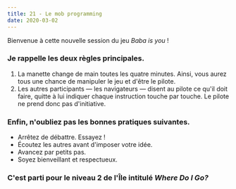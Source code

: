 ```yaml
---
title: 21 - Le mob programming
date: 2020-03-02
---
```


Bienvenue à cette nouvelle session du jeu *Baba is you* !

### Je rappelle les deux règles principales.

1. La manette change de main toutes les quatre minutes. Ainsi, vous aurez tous une chance de manipuler le jeu et d'être le pilote.
2. Les autres participants — les navigateurs — disent au pilote ce qu'il doit faire, quitte à lui indiquer chaque instruction touche par touche. Le pilote ne prend donc pas d'initiative.

### Enfin, n'oubliez pas les bonnes pratiques suivantes.

 * Arrêtez de débattre. Essayez !
 * Écoutez les autres avant d'imposer votre idée.
 * Avancez par petits pas.
 * Soyez bienveillant et respectueux.

### C'est parti pour le niveau 2 de l'Île intitulé *Where Do I Go?*